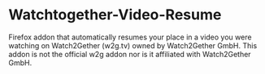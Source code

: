 # Watchtogether-Video-Resume
Firefox addon that automatically resumes your place in a video you were watching on Watch2Gether (w2g.tv) owned by Watch2Gether GmbH. This addon is not the official w2g addon nor is it affiliated with Watch2Gether GmbH.
